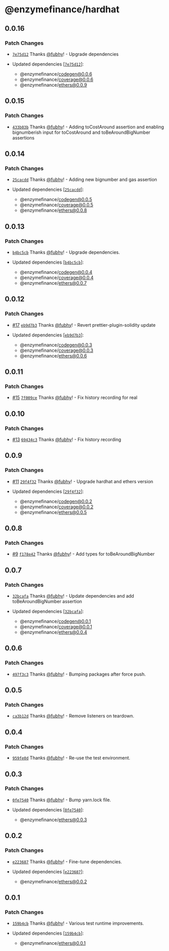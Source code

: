 # @enzymefinance/hardhat

## 0.0.16

### Patch Changes

- [`7e75d12`](https://github.com/avantgardefinance/ethereum-devtools/commit/7e75d1280b56eede96adafcf52e56fd281a2b322) Thanks [@fubhy](https://github.com/fubhy)! - Upgrade dependencies

- Updated dependencies [[`7e75d12`](https://github.com/avantgardefinance/ethereum-devtools/commit/7e75d1280b56eede96adafcf52e56fd281a2b322)]:
  - @enzymefinance/codegen@0.0.6
  - @enzymefinance/coverage@0.0.6
  - @enzymefinance/ethers@0.0.9

## 0.0.15

### Patch Changes

- [`433b03b`](https://github.com/avantgardefinance/ethereum-devtools/commit/433b03b035234d29cd63719c0b9ced57692e77d3) Thanks [@fubhy](https://github.com/fubhy)! - Adding toCostAround assertion and enabling bignumberish input for toCostAround and toBeAroundBigNumber assertions

## 0.0.14

### Patch Changes

- [`25cacdd`](https://github.com/avantgardefinance/ethereum-devtools/commit/25cacddf5ec361ac0e6a8a68b0964ebfd14df47f) Thanks [@fubhy](https://github.com/fubhy)! - Adding new bignumber and gas assertion

- Updated dependencies [[`25cacdd`](https://github.com/avantgardefinance/ethereum-devtools/commit/25cacddf5ec361ac0e6a8a68b0964ebfd14df47f)]:
  - @enzymefinance/codegen@0.0.5
  - @enzymefinance/coverage@0.0.5
  - @enzymefinance/ethers@0.0.8

## 0.0.13

### Patch Changes

- [`b4bc5cb`](https://github.com/avantgardefinance/ethereum-devtools/commit/b4bc5cbf416818ffadf374dac00c9f85616fd63d) Thanks [@fubhy](https://github.com/fubhy)! - Upgrade dependencies.

- Updated dependencies [[`b4bc5cb`](https://github.com/avantgardefinance/ethereum-devtools/commit/b4bc5cbf416818ffadf374dac00c9f85616fd63d)]:
  - @enzymefinance/codegen@0.0.4
  - @enzymefinance/coverage@0.0.4
  - @enzymefinance/ethers@0.0.7

## 0.0.12

### Patch Changes

- [#17](https://github.com/avantgardefinance/ethereum-devtools/pull/17) [`eb9d7b3`](https://github.com/avantgardefinance/ethereum-devtools/commit/eb9d7b3311242a40148fdbd7841faec76d514791) Thanks [@fubhy](https://github.com/fubhy)! - Revert prettier-plugin-solidity update

- Updated dependencies [[`eb9d7b3`](https://github.com/avantgardefinance/ethereum-devtools/commit/eb9d7b3311242a40148fdbd7841faec76d514791)]:
  - @enzymefinance/codegen@0.0.3
  - @enzymefinance/coverage@0.0.3
  - @enzymefinance/ethers@0.0.6

## 0.0.11

### Patch Changes

- [#15](https://github.com/avantgardefinance/ethereum-devtools/pull/15) [`7f009ce`](https://github.com/avantgardefinance/ethereum-devtools/commit/7f009ceac955a22351f774aaf9dba01eeb568fcf) Thanks [@fubhy](https://github.com/fubhy)! - Fix history recording for real

## 0.0.10

### Patch Changes

- [#13](https://github.com/avantgardefinance/ethereum-devtools/pull/13) [`69434c3`](https://github.com/avantgardefinance/ethereum-devtools/commit/69434c3a4897781b0a9e44080a0eae02f65ecabd) Thanks [@fubhy](https://github.com/fubhy)! - Fix history recording

## 0.0.9

### Patch Changes

- [#11](https://github.com/avantgardefinance/ethereum-devtools/pull/11) [`29f4f32`](https://github.com/avantgardefinance/ethereum-devtools/commit/29f4f32de8122e98519be05a3638514c31622b59) Thanks [@fubhy](https://github.com/fubhy)! - Upgrade hardhat and ethers version

- Updated dependencies [[`29f4f32`](https://github.com/avantgardefinance/ethereum-devtools/commit/29f4f32de8122e98519be05a3638514c31622b59)]:
  - @enzymefinance/codegen@0.0.2
  - @enzymefinance/coverage@0.0.2
  - @enzymefinance/ethers@0.0.5

## 0.0.8

### Patch Changes

- [#9](https://github.com/avantgardefinance/ethereum-devtools/pull/9) [`f178e42`](https://github.com/avantgardefinance/ethereum-devtools/commit/f178e42d1858daabaf64b1ee91624e568dcbd12e) Thanks [@fubhy](https://github.com/fubhy)! - Add types for toBeAroundBigNumber

## 0.0.7

### Patch Changes

- [`32bcafa`](https://github.com/avantgardefinance/ethereum-devtools/commit/32bcafae585bf397c5b9d125bdb5eb0561675cdf) Thanks [@fubhy](https://github.com/fubhy)! - Update dependencies and add toBeAroundBigNumber assertion

- Updated dependencies [[`32bcafa`](https://github.com/avantgardefinance/ethereum-devtools/commit/32bcafae585bf397c5b9d125bdb5eb0561675cdf)]:
  - @enzymefinance/codegen@0.0.1
  - @enzymefinance/coverage@0.0.1
  - @enzymefinance/ethers@0.0.4

## 0.0.6

### Patch Changes

- [`497f3c3`](https://github.com/avantgardefinance/ethereum-devtools/commit/497f3c3827d006c65159248f61784891d157f7cb) Thanks [@fubhy](https://github.com/fubhy)! - Bumping packages after force push.

## 0.0.5

### Patch Changes

- [`ca3b12d`](https://github.com/avantgardefinance/ethereum-devtools/commit/ca3b12d069a6292be82162828e8b176310a40419) Thanks [@fubhy](https://github.com/fubhy)! - Remove listeners on teardown.

## 0.0.4

### Patch Changes

- [`959fe0d`](https://github.com/avantgardefinance/ethereum-devtools/commit/959fe0d77640f39a96995b9483a3b3da6a65cf60) Thanks [@fubhy](https://github.com/fubhy)! - Re-use the test environment.

## 0.0.3

### Patch Changes

- [`0fe7540`](https://github.com/avantgardefinance/ethereum-devtools/commit/0fe7540cea734c39cc6f28f0e51948fec445fc01) Thanks [@fubhy](https://github.com/fubhy)! - Bump yarn.lock file.

- Updated dependencies [[`0fe7540`](https://github.com/avantgardefinance/ethereum-devtools/commit/0fe7540cea734c39cc6f28f0e51948fec445fc01)]:
  - @enzymefinance/ethers@0.0.3

## 0.0.2

### Patch Changes

- [`e223687`](https://github.com/avantgardefinance/ethereum-devtools/commit/e223687087f025d55019fecc6b5dc208a5d972ba) Thanks [@fubhy](https://github.com/fubhy)! - Fine-tune dependencies.

- Updated dependencies [[`e223687`](https://github.com/avantgardefinance/ethereum-devtools/commit/e223687087f025d55019fecc6b5dc208a5d972ba)]:
  - @enzymefinance/ethers@0.0.2

## 0.0.1

### Patch Changes

- [`159b4cb`](https://github.com/avantgardefinance/ethereum-devtools/commit/159b4cb72028311b3cc724fdd7237bbf8b60255b) Thanks [@fubhy](https://github.com/fubhy)! - Various test runtime improvements.

- Updated dependencies [[`159b4cb`](https://github.com/avantgardefinance/ethereum-devtools/commit/159b4cb72028311b3cc724fdd7237bbf8b60255b)]:
  - @enzymefinance/ethers@0.0.1
